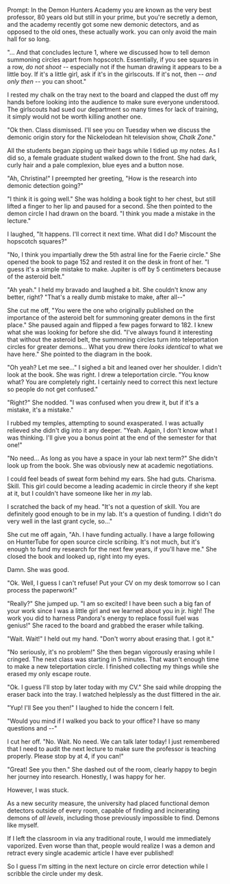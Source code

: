 Prompt: In the Demon Hunters Academy you are known as the very best professor, 80 years old but still in your prime, but you're secretly a demon, and the academy recently got some new demonic detectors, and as opposed to the old ones, these actually work. you can only avoid the main hall for so long.

"... And that concludes lecture 1, where we discussed how to tell demon summoning circles apart from hopscotch. Essentially, if you see squares in a row, *do not shoot* -- especially not if the human drawing it appears to be a little boy. If it's a little girl, ask if it's in the girlscouts. If it's not, then -- *and only then* -- you can shoot."

I rested my chalk on the tray next to the board and clapped the dust off my hands before looking into the audience to make sure everyone understood. The girlscouts had sued our department so many times for lack of training, it simply would not be worth killing another one.

"Ok then. Class dismissed. I'll see you on Tuesday when we discuss the demonic origin story for the Nickelodean hit television show, *Chalk Zone*."

All the students began zipping up their bags while I tidied up my notes. As I did so, a female graduate student walked down to the front. She had dark, curly hair and a pale complexion, blue eyes and a button nose.

"Ah, Christina!" I preempted her greeting, "How is the research into demonic detection going?"

"I think it is going well." She was holding a book tight to her chest, but still lifted a finger to her lip and paused for a second. She then pointed to the demon circle I had drawn on the board. "I think you made a mistake in the lecture."

I laughed, "It happens. I'll correct it next time. What did I do? Miscount the hopscotch squares?"

"No, I think you impartially drew the 5th astral line for the Faerie circle." She opened the book to page 152 and rested it on the desk in front of her. "I guess it's a simple mistake to make. Jupiter is off by 5 centimeters because of the asteroid belt."

"Ah yeah." I held my bravado and laughed a bit. She couldn't know any better, right? "That's a really dumb mistake to make, after all--"

She cut me off, "*You* were the one who originally published on the importance of the asteroid belt for summoning greater demons in the first place." She paused again and flipped a few pages forward to 182. I knew what she was looking for before she did. "I've always found it interesting that without the asteroid belt, the summoning circles turn into teleportation circles for greater demons... What you drew there *looks identical* to what we have here." She pointed to the diagram in the book.

"Oh yeah? Let me see..." I sighed a bit and leaned over her shoulder. I didn't look at the book. She was right. I drew a teleportation circle. "You know what? You are completely right. I certainly need to correct this next lecture so people do not get confused."

"Right?" She nodded. "I was confused when you drew it, but if it's a mistake, it's a mistake."

I rubbed my temples, attempting to sound exasperated. I was actually relieved she didn't dig into it any deeper. "Yeah. Again, I don't know what I was thinking. I'll give you a bonus point at the end of the semester for that one!"

"No need... As long as you have a space in your lab next term?" She didn't look up from the book. She was obviously new at academic negotiations.

I could feel beads of sweat form behind my ears. She had guts. Charisma. Skill. This girl could become a leading academic in circle theory if she kept at it, but I couldn't have someone like her in *my* lab.

I scratched the back of my head. "It's not a question of skill. You are definitely good enough to be in my lab. It's a question of funding. I didn't do very well in the last grant cycle, so..."

She cut me off again, "Ah. I have funding actually. I have a large following on HunterTube for open source circle scribing. It's not much, but it's enough to fund my research for the next few years, if you'll have me." She closed the book and looked up, right into my eyes.

Damn. She was good.

"Ok. Well, I guess I can't refuse! Put your CV on my desk tomorrow so I can process the paperwork!"

"Really?" She jumped up. "I am so excited! I have been such a big fan of your work since I was a little girl and we learned about you in jr. high! The work you did to harness Pandora's energy to replace fossil fuel was genius!" She raced to the board and grabbed the eraser while talking.

"Wait. Wait!" I held out my hand. "Don't worry about erasing that. I got it."

"No seriously, it's no problem!" She then began vigorously erasing while I cringed. The next class was starting in 5 minutes. That wasn't enough time to make a new teleportation circle. I finished collecting my things while she erased my only escape route.

"Ok. I guess I'll stop by later today with my CV." She said while dropping the eraser back into the tray. I watched helplessly as the dust flittered in the air.

"Yup! I'll See you then!" I laughed to hide the concern I felt.

"Would you mind if I walked you back to your office? I have so many questions and --"

I cut her off. "No. Wait. No need. We can talk later today! I just remembered that I need to audit the next lecture to make sure the professor is teaching properly. Please stop by at 4, if you can!"

"Great! See you then." She dashed out of the room, clearly happy to begin her journey into research. Honestly, I was happy for her.

However, I was stuck.

As a new security measure, the university had placed functional demon detectors outside of every room, capable of finding and incinerating demons of *all levels*, including those previously impossible to find. Demons like myself.

If I left the classroom in via any traditional route, I would me immediately vaporized. Even worse than that, people would realize I was a demon and retract every single academic article I have ever published!

So I guess I'm sitting in the next lecture on circle error detection while I scribble the circle under my desk.
